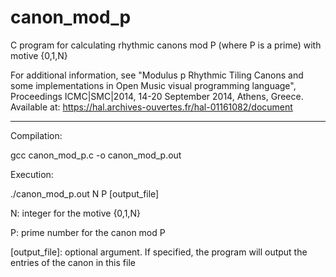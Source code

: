# canon_mod_p
C program for calculating rhythmic canons mod P (where P is a prime) with motive {0,1,N}

For additional information, see "Modulus p Rhythmic Tiling Canons and some implementations in Open Music
visual programming language", Proceedings ICMC|SMC|2014, 14-20 September 2014, Athens, Greece. Available at: https://hal.archives-ouvertes.fr/hal-01161082/document

*******************************

Compilation:

gcc canon_mod_p.c -o canon_mod_p.out

Execution:

./canon_mod_p.out N P [output_file]

N: integer for the motive {0,1,N}

P: prime number for the canon mod P

[output_file]: optional argument. If specified, the program will output the entries of the canon in this file


